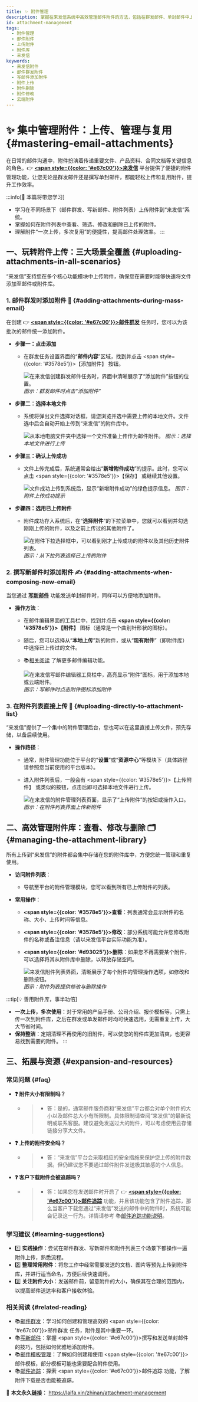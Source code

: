 ```yaml
---
title: ✨ 附件管理
description: 掌握在来发信系统中高效管理邮件附件的方法，包括在群发邮件、单封邮件中上传附件，以及在附件库中查看、修改和删除附件，让您的附件使用更便捷，邮件发送更专业。
id: attachment-management
tags:
  - 附件管理
  - 邮件附件
  - 上传附件
  - 附件库
  - 来发信
keywords:
  - 来发信附件
  - 邮件群发附件
  - 写邮件添加附件
  - 附件上传
  - 附件删除
  - 附件修改
  - 云端附件
---
```


# ✨ 集中管理附件：上传、管理与复用 {#mastering-email-attachments}

在日常的邮件沟通中，附件扮演着传递重要文件、产品资料、合同文档等关键信息的角色。👉 [**<span style={{color: '#e67c00'}}>来发信</span>**](https://laifaxin.com) 平台提供了便捷的附件管理功能，让您无论是群发邮件还是撰写单封邮件，都能轻松上传和复用附件，提升工作效率。

:::info[🎯 本篇将带您学习]

- 学习在不同场景下（邮件群发、写新邮件、附件列表）上传附件到“来发信”系统。
- 掌握如何在附件列表中查看、筛选、修改和删除已上传的附件。
- 理解附件“一次上传，多次复用”的便捷性，提高邮件处理效率。
  :::

## 一、玩转附件上传：三大场景全覆盖 {#uploading-attachments-in-all-scenarios}

“来发信”支持您在多个核心功能模块中上传附件，确保您在需要时能够快速将文件添加至邮件或附件库。

### 1. 邮件群发时添加附件 🚀 {#adding-attachments-during-mass-email}

在创建 👉 [**<span style={{color: '#e67c00'}}>邮件群发</span>**](https://web.laifaxin.com/marketing/tasks) 任务时，您可以为该批次的邮件统一添加附件。

- **步骤一：点击添加**

  - 在群发任务设置界面的“**邮件内容**”区域，找到并点击 <span style={{color: '#3578e5'}}>【添加附件】</span> 按钮。

    ![在来发信创建群发邮件任务时，界面中清晰展示了“添加附件”按钮的位置。](https://cos.files.maozhishi.com/public/attachments/xsj/1641801106889.png)
    _图示：群发邮件时点击“添加附件”_

- **步骤二：选择本地文件**

  - 系统将弹出文件选择对话框，请您浏览并选中需要上传的本地文件。文件选中后会自动开始上传到“来发信”的附件库中。

    ![从本地电脑文件夹中选择一个文件准备上传作为邮件附件。](https://cos.files.maozhishi.com/public/attachments/xsj/1641801106890.png)
    _图示：选择本地文件进行上传_

- **步骤三：确认上传成功**

  - 文件上传完成后，系统通常会给出“**新增附件成功**”的提示。此时，您可以点击 <span style={{color: '#3578e5'}}>【保存】</span> 或继续其他设置。

    ![文件成功上传到系统后，显示“新增附件成功”的绿色提示信息。](https://cos.files.maozhishi.com/public/attachments/xsj/1641801106891.png)
    _图示：附件上传成功提示_

- **步骤四：选用已上传附件**

  - 附件成功存入系统后，在“**选择附件**”的下拉菜单中，您就可以看到并勾选刚刚上传的附件，以及之前上传过的其他附件了。

    ![在附件下拉选择框中，可以看到刚才上传成功的附件以及其他历史附件列表。](https://cos.files.maozhishi.com/public/attachments/xsj/1641801106892.png)
    _图示：从下拉列表选择已上传的附件_

### 2. 撰写新邮件时添加附件 ✍️ {#adding-attachments-when-composing-new-email}

当您通过 [**写新邮件**](./compose-new-email) 功能发送单封邮件时，同样可以方便地添加附件。

- **操作方法**：

  - 在邮件编辑界面的工具栏中，找到并点击 **<span style={{color: '#3578e5'}}>【附件】</span>** 图标（通常是一个曲别针形状的图标）。
  - 随后，您可以选择从“**本地上传**”新的附件，或从“**现有附件**”（即附件库）中选择已上传过的文件。
  - 📚[相关阅读](./email-editing#attaching-files-local-cloud) 了解更多邮件编辑功能。

    ![在来发信写邮件编辑器工具栏中，高亮显示“附件”图标，用于添加本地或云端附件。](https://cos.files.maozhishi.com/public/attachments/xsj/1641801106894.png)
    _图示：写邮件时点击附件图标添加附件_

### 3. 在附件列表直接上传 📂 {#uploading-directly-to-attachment-list}

“来发信”提供了一个集中的附件管理后台，您也可以在这里直接上传文件，预先存储，以备后续使用。

- **操作路径**：

  - 通常，附件管理功能位于平台的“**设置**”或“**资源中心**”等模块下（具体路径请参照您当前使用的平台版本）。
  - 进入附件列表后，一般会有 <span style={{color: '#3578e5'}}>【上传附件】</span> 或类似的按钮，点击后即可选择本地文件进行上传。

    ![在来发信的附件管理列表页面，显示了“上传附件”的按钮或操作入口。](https://cos.files.maozhishi.com/public/attachments/xsj/1641801106900.png)
    _图示：在附件列表界面上传新附件_

## 二、高效管理附件库：查看、修改与删除 🗂️ {#managing-the-attachment-library}

所有上传到“来发信”的附件都会集中存储在您的附件库中，方便您统一管理和重复使用。

- **访问附件列表**：
  - 导航至平台的附件管理模块，您可以看到所有已上传附件的列表。
- **常用操作**：

  - **<span style={{color: '#3578e5'}}>查看</span>**：列表通常会显示附件的名称、大小、上传时间等信息。
  - **<span style={{color: '#3578e5'}}>修改</span>**：部分系统可能允许您修改附件的名称或备注信息（请以来发信平台实际功能为准）。
  - **<span style={{color: '#d93025'}}>删除</span>**：如果您不再需要某个附件，可以选择将其从附件库中删除，以释放存储空间。

    ![来发信附件列表界面，清晰展示了每个附件的管理操作选项，如修改和删除按钮。](https://cos.files.maozhishi.com/public/attachments/xsj/1641801106901.png)
    _图示：附件列表提供修改与删除操作_

:::tip[💡 善用附件库，事半功倍]

- **一次上传，多次使用**：对于常用的产品手册、公司介绍、报价模板等，只需上传一次到附件库，之后在群发或单发邮件时均可快速选用，无需重复上传，大大节省时间。
- **保持整洁**：定期清理不再使用的旧附件，可以使您的附件库更加清爽，也更容易找到需要的附件。
  :::

## 三、拓展与资源 {#expansion-and-resources}

### 常见问题 {#faq}

- **❓ 附件大小有限制吗？**
  - > - 答：是的，通常邮件服务商和“来发信”平台都会对单个附件的大小以及邮件总大小有所限制。具体限制请查阅“来发信”的最新说明或联系客服。建议避免发送过大的附件，可以考虑使用云存储链接分享大文件。
- **❓ 上传的附件安全吗？**
  - > - 答：“来发信”平台会采取相应的安全措施来保护您上传的附件数据。但仍建议您不要通过邮件附件发送极其敏感的个人信息。
- **❓ 客户下载附件会被追踪吗？**
  - > - 答：如果您在发送邮件时开启了 👉 [**<span style={{color: '#e67c00'}}>邮件追踪</span>**](https://web.laifaxin.com/settings/tracking) 功能，并且该功能包含了附件追踪，那么当客户下载您通过“来发信”发送的邮件中的附件时，系统可能会记录这一行为。详情请参考 📚[邮件追踪功能说明](./email-tracking)。

### 学习建议 {#learning-suggestions}

- 1️⃣ **实践操作**：尝试在邮件群发、写新邮件和附件列表三个场景下都操作一遍附件上传，熟悉流程。
- 2️⃣ **整理常用附件**：将您工作中经常需要发送的文档、图片等预先上传到附件库，并进行适当命名，方便后续快速调用。
- 3️⃣ **关注附件大小**：发送邮件前，留意附件的大小，确保其在合理的范围内，以提高邮件送达率和客户接收体验。

### 相关阅读 {#related-reading}

- 📚[邮件群发](./email-mass-sending)：学习如何创建和管理高效的 <span style={{color: '#e67c00'}}>邮件群发</span> 任务，附件是其中重要一环。
- 📚[写新邮件](./compose-new-email)：掌握 <span style={{color: '#e67c00'}}>撰写和发送单封邮件</span> 的技巧，包括如何优雅地添加附件。
- 📚[邮件模板管理](./email-templates)：了解如何创建和使用 <span style={{color: '#e67c00'}}>邮件模板</span>，部分模板可能也需要配合附件使用。
- 📚[邮件追踪](./email-tracking)：探索 <span style={{color: '#e67c00'}}>邮件追踪</span> 功能，了解附件下载是否也能被追踪。

🔗 **本文永久链接：** https://laifa.xin/zhinan/attachment-management
